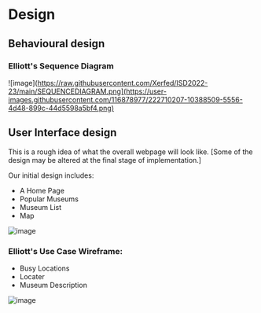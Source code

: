 # Design

## Behavioural design

### Elliott's Sequence Diagram


![image](https://raw.githubusercontent.com/Xerfed/ISD2022-23/main/SEQUENCEDIAGRAM.png](https://user-images.githubusercontent.com/116878977/222710207-10388509-5556-4d48-899c-44d5598a5bf4.png)

## User Interface design
This is a rough idea of what the overall webpage will look like. [Some of the design may be altered at the final stage of implementation.]


Our initial design includes:
- A Home Page
- Popular Museums
- Museum List
- Map

![image](https://user-images.githubusercontent.com/110387603/221118292-3bf6b68a-c122-4350-851b-80cc99ee36a0.png)


### Elliott's Use Case Wireframe:

- Busy Locations
- Locater
- Museum Description

![image](https://user-images.githubusercontent.com/116878977/208084953-b898d27c-d399-4c7d-84f1-3db6a32ddba3.png)
